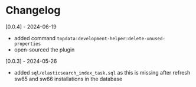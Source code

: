 # Changelog

[0.0.4] - 2024-06-19
- added command `topdata:development-helper:delete-unused-properties`
- open-sourced the plugin

[0.0.3] - 2024-05-26
- added `sql/elasticsearch_index_task.sql` as this is missing after refresh sw65 and sw66 installations in the database

